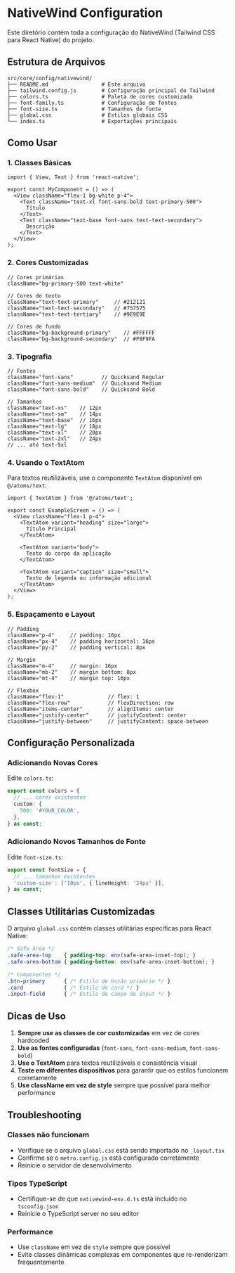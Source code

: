 # NativeWind Configuration

Este diretório contém toda a configuração do NativeWind (Tailwind CSS para React Native) do projeto.

## Estrutura de Arquivos

```
src/core/config/nativewind/
├── README.md                 # Este arquivo
├── tailwind.config.js        # Configuração principal do Tailwind
├── colors.ts                 # Paleta de cores customizada
├── font-family.ts            # Configuração de fontes
├── font-size.ts              # Tamanhos de fonte
├── global.css                # Estilos globais CSS
└── index.ts                  # Exportações principais
```

## Como Usar

### 1. Classes Básicas

```tsx
import { View, Text } from 'react-native';

export const MyComponent = () => (
  <View className="flex-1 bg-white p-4">
    <Text className="text-xl font-sans-bold text-primary-500">
      Título
    </Text>
    <Text className="text-base font-sans text-text-secondary">
      Descrição
    </Text>
  </View>
);
```

### 2. Cores Customizadas

```tsx
// Cores primárias
className="bg-primary-500 text-white"

// Cores de texto
className="text-text-primary"     // #212121
className="text-text-secondary"   // #757575
className="text-text-tertiary"    // #9E9E9E

// Cores de fundo
className="bg-background-primary"    // #FFFFFF
className="bg-background-secondary"  // #F8F9FA
```

### 3. Tipografia

```tsx
// Fontes
className="font-sans"         // Quicksand Regular
className="font-sans-medium"  // Quicksand Medium
className="font-sans-bold"    // Quicksand Bold

// Tamanhos
className="text-xs"    // 12px
className="text-sm"    // 14px
className="text-base"  // 16px
className="text-lg"    // 18px
className="text-xl"    // 20px
className="text-2xl"   // 24px
// ... até text-9xl
```

### 4. Usando o TextAtom

Para textos reutilizáveis, use o componente `TextAtom` disponível em `@/atoms/text`:

```tsx
import { TextAtom } from '@/atoms/text';

export const ExampleScreen = () => (
  <View className="flex-1 p-4">
    <TextAtom variant="heading" size="large">
      Título Principal
    </TextAtom>
    
    <TextAtom variant="body">
      Texto do corpo da aplicação
    </TextAtom>
    
    <TextAtom variant="caption" size="small">
      Texto de legenda ou informação adicional
    </TextAtom>
  </View>
);
```

### 5. Espaçamento e Layout

```tsx
// Padding
className="p-4"     // padding: 16px
className="px-4"    // padding horizontal: 16px
className="py-2"    // padding vertical: 8px

// Margin
className="m-4"     // margin: 16px
className="mb-2"    // margin bottom: 8px
className="mt-4"    // margin top: 16px

// Flexbox
className="flex-1"              // flex: 1
className="flex-row"            // flexDirection: row
className="items-center"        // alignItems: center
className="justify-center"      // justifyContent: center
className="justify-between"     // justifyContent: space-between
```

## Configuração Personalizada

### Adicionando Novas Cores

Edite `colors.ts`:

```typescript
export const colors = {
  // ... cores existentes
  custom: {
    500: '#YOUR_COLOR',
  },
} as const;
```

### Adicionando Novos Tamanhos de Fonte

Edite `font-size.ts`:

```typescript
export const fontSize = {
  // ... tamanhos existentes
  'custom-size': ['18px', { lineHeight: '24px' }],
} as const;
```

## Classes Utilitárias Customizadas

O arquivo `global.css` contém classes utilitárias específicas para React Native:

```css
/* Safe Area */
.safe-area-top    { padding-top: env(safe-area-inset-top); }
.safe-area-bottom { padding-bottom: env(safe-area-inset-bottom); }

/* Componentes */
.btn-primary      { /* Estilo de botão primário */ }
.card             { /* Estilo de card */ }
.input-field      { /* Estilo de campo de input */ }
```

## Dicas de Uso

1. **Sempre use as classes de cor customizadas** em vez de cores hardcoded
2. **Use as fontes configuradas** (`font-sans`, `font-sans-medium`, `font-sans-bold`)
3. **Use o TextAtom** para textos reutilizáveis e consistência visual
4. **Teste em diferentes dispositivos** para garantir que os estilos funcionem corretamente
5. **Use className em vez de style** sempre que possível para melhor performance

## Troubleshooting

### Classes não funcionam
- Verifique se o arquivo `global.css` está sendo importado no `_layout.tsx`
- Confirme se o `metro.config.js` está configurado corretamente
- Reinicie o servidor de desenvolvimento

### Tipos TypeScript
- Certifique-se de que `nativewind-env.d.ts` está incluído no `tsconfig.json`
- Reinicie o TypeScript server no seu editor

### Performance
- Use `className` em vez de `style` sempre que possível
- Evite classes dinâmicas complexas em componentes que re-renderizam frequentemente 